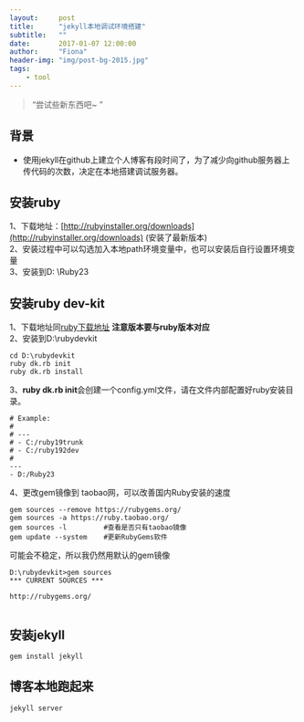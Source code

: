 ```yaml
---
layout:     post
title:      "jekyll本地调试环境搭建"
subtitle:   ""
date:       2017-01-07 12:00:00
author:     "Fiona"
header-img: "img/post-bg-2015.jpg"
tags:
    - tool
---
```


> “尝试些新东西吧~ ”

背景
------------

* 使用jekyll在github上建立个人博客有段时间了，为了减少向github服务器上传代码的次数，决定在本地搭建调试服务器。

安装ruby
------------

1、下载地址：[http://rubyinstaller.org/downloads](http://rubyinstaller.org/downloads) (安装了最新版本)
<br />
2、安装过程中可以勾选加入本地path环境变量中，也可以安装后自行设置环境变量
<br />
3、安装到D: \Ruby23

安装ruby dev-kit
------------

1、下载地址同[ruby下载地址](http://rubyinstaller.org/downloads) **注意版本要与ruby版本对应**
<br />
2、安装到D:\rubydevkit
<pre><code>cd D:\rubydevkit
ruby dk.rb init
ruby dk.rb install
</code></pre>
3、**ruby dk.rb init**会创建一个config.yml文件，请在文件内部配置好ruby安装目录。
<pre><code># Example:
#
# ---
# - C:/ruby19trunk
# - C:/ruby192dev
#
---
- D:/Ruby23
</code></pre>
4、更改gem镜像到 taobao网，可以改善国内Ruby安装的速度
<pre><code>gem sources --remove https://rubygems.org/
gem sources -a https://ruby.taobao.org/
gem sources -l         #查看是否只有taobao镜像
gem update --system    #更新RubyGems软件
</code></pre>
可能会不稳定，所以我仍然用默认的gem镜像
<pre><code>D:\rubydevkit>gem sources
*** CURRENT SOURCES ***

http://rubygems.org/

</code></pre>

安装jekyll
------------

<pre><code>gem install jekyll
</code></pre>

博客本地跑起来
------------

<pre><code>jekyll server
</code></pre>
